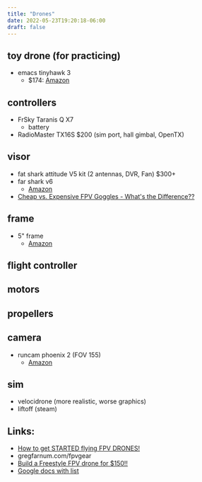 ```yaml
---
title: "Drones"
date: 2022-05-23T19:20:18-06:00
draft: false
---
```


## toy drone (for practicing)

- emacs tinyhawk 3
  - $174: [Amazon](https://www.amazon.com/Tinyhawk-Racing-Outdoor-Indoor-Durable/dp/B09LPQJ7Z8/ref=sr_1_1_sspa?crid=DAI6VBHFMEYQ&keywords=tinyhawk&qid=1652998902&sprefix=tinyhawk,aps,158&sr=8-1-spons&psc=1)

## controllers

- FrSky Taranis Q X7
  - battery
- RadioMaster TX16S $200 (sim port, hall gimbal, OpenTX)

## visor

- fat shark attitude V5 kit (2 antennas, DVR, Fan) $300+
- far shark v6
  - [Amazon](https://smile.amazon.com/Fat-Shark-Attitude-Modular-Compatible/dp/B08NFLH4PW/ref=sr_1_1?crid=28BBGVJQ8WCCO&keywords=fatshark+attitude+v5&qid=1653000591&sprefix=fatshark+attitude+v5%2Caps%2C137&sr=8-1)
- [Cheap vs. Expensive FPV Goggles - What's the Difference??](https://www.youtube.com/watch?v=oOEbygcWk-w)

## frame

- 5" frame
  - [Amazon](https://smile.amazon.com/gp/product/B071HL5V3H/ref=ox_sc_act_title_3?smid=A1EGCWMH51R7JD&psc=1)

## flight controller

## motors

## propellers

## camera

- runcam phoenix 2 (FOV 155)
  - [Amazon](https://smile.amazon.com/RunCam-Phoenix-Camera-1000TVL-Freestyle/dp/B084FSDY5D/ref=pd_bxgy_img_sccl_1/144-7630374-5185317?pd_rd_w=yOKjZ&pf_rd_p=6b3eefea-7b16-43e9-bc45-2e332cbf99da&pf_rd_r=8P3D3NETRPHW74WH5B17&pd_rd_r=619067fe-c0be-4fc1-8a01-e9f2dd442294&pd_rd_wg=tyetA&pd_rd_i=B084FSDY5D&th=1)

## sim

- velocidrone (more realistic, worse graphics)
- liftoff (steam)

## Links:

- [How to get STARTED flying FPV DRONES!](https://www.youtube.com/watch?v=ZDNZ5r6qL3w)
- gregfarnum.com/fpvgear
- [Build a Freestyle FPV drone for $150!!](https://www.youtube.com/watch?v=5_NMqSIzx-g)
- [Google docs with list](https://docs.google.com/document/d/103-LL23Q7dsYnBqXI7vU2rbEiK3yPWi-Hp8HxSWM1xI/edit)

